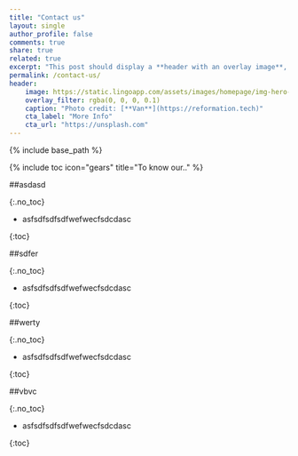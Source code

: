 ```yaml
---
title: "Contact us"
layout: single
author_profile: false
comments: true
share: true
related: true
excerpt: "This post should display a **header with an overlay image**, if the theme supports it."
permalink: /contact-us/
header:
    image: https://static.lingoapp.com/assets/images/homepage/img-hero-lingo-visual-asset-manager%402x%40v5.png
    overlay_filter: rgba(0, 0, 0, 0.1)
    caption: "Photo credit: [**Van**](https://reformation.tech)"
    cta_label: "More Info"
    cta_url: "https://unsplash.com"
---
```


{% include base_path %}


{% include toc icon="gears" title="To know our.." %}

##asdasd

{:.no_toc}
	
* asfsdfsdfsdfwefwecfsdcdasc

{:toc}

##sdfer

{:.no_toc}
	
* asfsdfsdfsdfwefwecfsdcdasc

{:toc}

##werty

{:.no_toc}
	
* asfsdfsdfsdfwefwecfsdcdasc

{:toc}


##vbvc

{:.no_toc}
	
* asfsdfsdfsdfwefwecfsdcdasc

{:toc}


